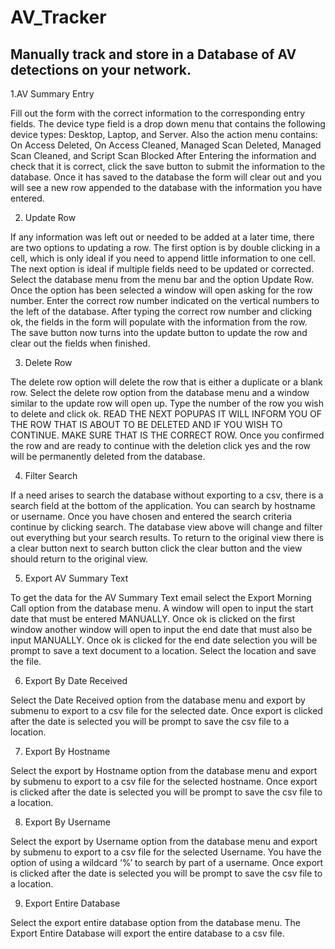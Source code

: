 AV_Tracker
==========

Manually track and store in a Database of AV detections on your network.
----------

1.AV Summary Entry

Fill out the form with the correct information to the corresponding entry fields. The device type field is a drop down menu that contains the following device types: Desktop, Laptop, and Server.  Also the action menu contains: On Access Deleted, On Access Cleaned, Managed Scan Deleted, Managed Scan Cleaned, and Script Scan Blocked
After Entering the information and check that it is correct, click the save button to submit the information to the database. Once it has saved to the database the form will clear out and you will see a new row appended to the database with the information you have entered.

2.	Update Row

If any information was left out or needed to be added at a later time, there are two options to updating a row.  The first option is by double clicking in a cell, which is only ideal if you need to append little information to one cell. 
The next option is ideal if multiple fields need to be updated or corrected.  Select the database menu from the menu bar and the option Update Row. Once the option has been selected a window will open asking for the row number. Enter the correct row number indicated on the vertical numbers to the left of the database. After typing the correct row number and clicking ok, the fields in the form will populate with the information from the row. The save button now turns into the update button to update the row and clear out the fields when finished. 

3.	Delete Row

The delete row option will delete the row that is either a duplicate or a blank row. Select the delete row option from the database menu and a window similar to the update row will open up. Type the number of the row you wish to delete and click ok. READ THE NEXT POPUPAS IT WILL INFORM YOU OF THE ROW THAT IS ABOUT TO BE DELETED AND IF YOU WISH TO CONTINUE. MAKE SURE THAT IS THE CORRECT ROW.  Once you confirmed the row and are ready to continue with the deletion click yes and the row will be permanently deleted from the database.

4.	Filter Search

If a need arises to search the database without exporting to a csv, there is a search field at the bottom of the application. You can search by hostname or username.  Once you have chosen and entered the search criteria continue by clicking search. The database view above will change and filter out everything but your search results. To return to the original view there is a clear button next to search button click the clear button and the view should return to the original view.

5.	Export AV Summary Text

To get the data for the AV Summary Text email select the Export Morning Call option from the database menu.  A window will open to input the start date that must be entered MANUALLY. Once ok is clicked on the first window another window will open to input the end date that must also be input MANUALLY. Once ok is clicked for the end date selection you will be prompt to save a text document to a location. Select the location and save the file. 

6.	Export By Date Received

Select the Date Received option from the database menu and export by submenu to export to a csv file for the selected date. Once export is clicked after the date is selected you will be prompt to save the csv file to a location.

7.	Export By Hostname

Select the export by Hostname option from the database menu and export by submenu to export to a csv file for the selected hostname. Once export is clicked after the date is selected you will be prompt to save the csv file to a location.

8.	Export By Username

Select the export by Username option from the database menu and export by submenu to export to a csv file for the selected Username. You have the option of using a wildcard ‘%’ to search by part of a username. Once export is clicked after the date is selected you will be prompt to save the csv file to a location.

9.	Export Entire Database

Select the export entire database option from the database menu. The Export Entire Database will export the entire database to a csv file.
